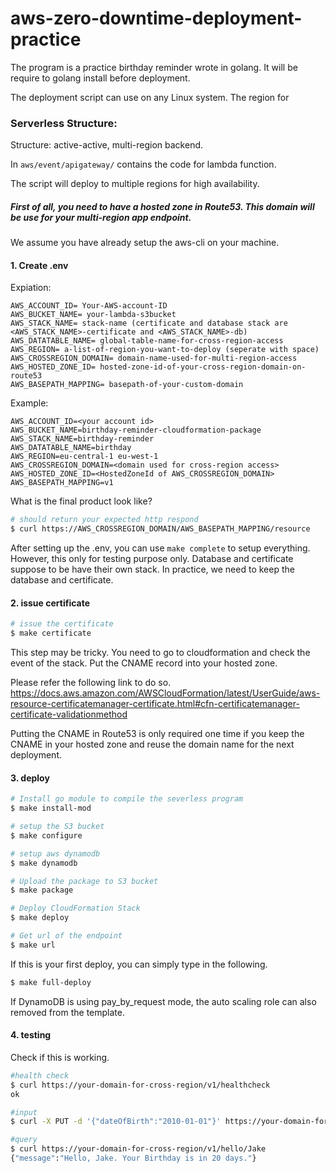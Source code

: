# aws-zero-downtime-deployment-practice
The program is a practice birthday reminder wrote in golang. It will be require to golang install before deployment.

The deployment script can use on any Linux system. The region for 

### Serverless Structure:
Structure: active-active, multi-region backend.

In `aws/event/apigateway/` contains the code for lambda function.

The script will deploy to multiple regions for high availability.  

##### First of all, you need to have a hosted zone in Route53. This domain will be use for your multi-region app endpoint.

We assume you have already setup the aws-cli on your machine.

#### 1. Create .env

Expiation:
```
AWS_ACCOUNT_ID= Your-AWS-account-ID
AWS_BUCKET_NAME= your-lambda-s3bucket
AWS_STACK_NAME= stack-name (certificate and database stack are <AWS_STACK_NAME>-certificate and <AWS_STACK_NAME>-db)
AWS_DATATABLE_NAME= global-table-name-for-cross-region-access
AWS_REGION= a-list-of-region-you-want-to-deploy (seperate with space)
AWS_CROSSREGION_DOMAIN= domain-name-used-for-multi-region-access
AWS_HOSTED_ZONE_ID= hosted-zone-id-of-your-cross-region-domain-on-route53
AWS_BASEPATH_MAPPING= basepath-of-your-custom-domain
```

Example:
```
AWS_ACCOUNT_ID=<your account id>
AWS_BUCKET_NAME=birthday-reminder-cloudformation-package
AWS_STACK_NAME=birthday-reminder
AWS_DATATABLE_NAME=birthday
AWS_REGION=eu-central-1 eu-west-1
AWS_CROSSREGION_DOMAIN=<domain used for cross-region access>
AWS_HOSTED_ZONE_ID=<HostedZoneId of AWS_CROSSREGION_DOMAIN>
AWS_BASEPATH_MAPPING=v1
```

What is the final product look like?
```bash
# should return your expected http respond
$ curl https://AWS_CROSSREGION_DOMAIN/AWS_BASEPATH_MAPPING/resource
```

After setting up the .env, you can use `make complete` to setup everything. However, this only for testing purpose only. Database and certificate suppose to be have their own stack. In practice, we need to keep the database and certificate. 

#### 2. issue certificate
```bash
# issue the certificate
$ make certificate
```
This step may be tricky. You need to go to cloudformation and check the event of the stack. Put the CNAME record into your hosted zone.

Please refer the following link to do so.
https://docs.aws.amazon.com/AWSCloudFormation/latest/UserGuide/aws-resource-certificatemanager-certificate.html#cfn-certificatemanager-certificate-validationmethod

Putting the CNAME in Route53 is only required one time if you keep the CNAME in your hosted zone and reuse the domain name for the next deployment. 

#### 3. deploy
```bash
# Install go module to compile the severless program
$ make install-mod

# setup the S3 bucket
$ make configure

# setup aws dynamodb
$ make dynamodb

# Upload the package to S3 bucket
$ make package

# Deploy CloudFormation Stack
$ make deploy

# Get url of the endpoint
$ make url
```
If this is your first deploy, you can simply type in the following.
```bash
$ make full-deploy
```

If DynamoDB is using pay_by_request mode, the auto scaling role can also removed from the template.

#### 4. testing
Check if this is working. 
```bash
#health check
$ curl https://your-domain-for-cross-region/v1/healthcheck
ok

#input
$ curl -X PUT -d '{"dateOfBirth":"2010-01-01"}' https://your-domain-for-cross-region/v1/hello/Jake

#query
$ curl https://your-domain-for-cross-region/v1/hello/Jake
{"message":"Hello, Jake. Your Birthday is in 20 days."}
```
